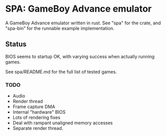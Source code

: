 # SPA: GameBoy Advance emulator
A GameBoy Advance emulator written in rust. See "spa" for the crate, and "spa-bin" for the runnable example implementation.

## Status
BIOS seems to startup OK, with varying success when actually running games.

See spa/README.md for the full list of tested games.

### TODO
- Audio
- Render thread
- Frame capture DMA
- Internal "hardware" BIOS
- Lots of rendering fixes
- Deal with rampant unaligned memory accesses
- Separate render thread.
